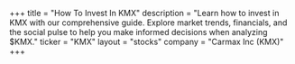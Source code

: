 +++
title = "How To Invest In KMX"
description = "Learn how to invest in KMX with our comprehensive guide. Explore market trends, financials, and the social pulse to help you make informed decisions when analyzing $KMX."
ticker = "KMX"
layout = "stocks"
company = "Carmax Inc (KMX)"
+++

